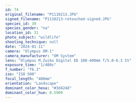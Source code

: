 ```yaml
---
id: 74
original_filename: "P1110213.JPG"
signed_filename: "P1110213-retouched-signed.JPG"
species_id: 39
species_gender: "na"
location_id: 31
photo_subject: "wildlife"
shooting_technique: null
date: "2024-01-11"
camera: "Olympus OM-1"
camera_manufacturer: "OM System"
lens: "Olympus M.Zuiko Digital ED 100-400mm f/5.0-6.3 IS"
exposure_time: "1/400s"
f_number: "f6.3"
iso: "ISO 500"
focal_length: "400mm"
orientation: "Landscape"
dominant_color_hexa: "#3d4248"
dominant_color_hue: 0.5909
---
```

